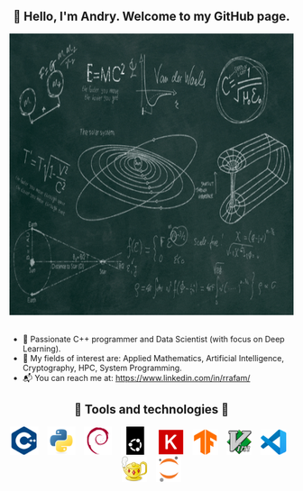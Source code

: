 <div align="center">
  <h2> 👋 Hello, I'm Andry. Welcome to my GitHub page. </h2>
  <img src="https://github.com/AndryRafam/andryrafam/blob/main/Maths.gif" width="900" height="500"/>
</div>
</br>

  - 🌴 Passionate C++ programmer and Data Scientist (with focus on Deep Learning).
  - 👀 My fields of interest are: Applied Mathematics, Artificial Intelligence, Cryptography, HPC, System Programming.
  - 📬 You can reach me at: https://www.linkedin.com/in/rrafam/

<div align="center">
  <h2> 💽 Tools and technologies 💽 </h2>
  <img src="https://github.com/devicons/devicon/blob/master/icons/cplusplus/cplusplus-plain.svg" width="50" height="50"/> &nbsp&nbsp <img src="https://github.com/devicons/devicon/blob/master/icons/python/python-original.svg" width="50" height="50"/> &nbsp&nbsp <img src="https://github.com/devicons/devicon/blob/master/icons/debian/debian-plain.svg" width="50" height="50"/> &nbsp&nbsp <img src="https://github.com/devicons/devicon/blob/master/icons/ubuntu/ubuntu-plain.svg" width="50" height="50"/> &nbsp&nbsp <img src="https://github.com/AndryRafam/andryrafam/blob/main/Keras_logo.svg.png" width="45" height="45"/> &nbsp&nbsp <img src="https://github.com/devicons/devicon/blob/master/icons/tensorflow/tensorflow-original.svg" width="45" height="45"/> &nbsp&nbsp <img src="https://github.com/devicons/devicon/blob/master/icons/vim/vim-original.svg" width="45" height="45"/> &nbsp&nbsp <img src="https://github.com/devicons/devicon/blob/master/icons/vscode/vscode-original.svg" width="45" height="45"/> &nbsp&nbsp <img src="https://github.com/AndryRafam/andryrafam/blob/main/geany.png" width="45" height="45"/> &nbsp&nbsp <img src="https://github.com/devicons/devicon/blob/master/icons/jupyter/jupyter-original.svg" width="45" height="45">
</div>
